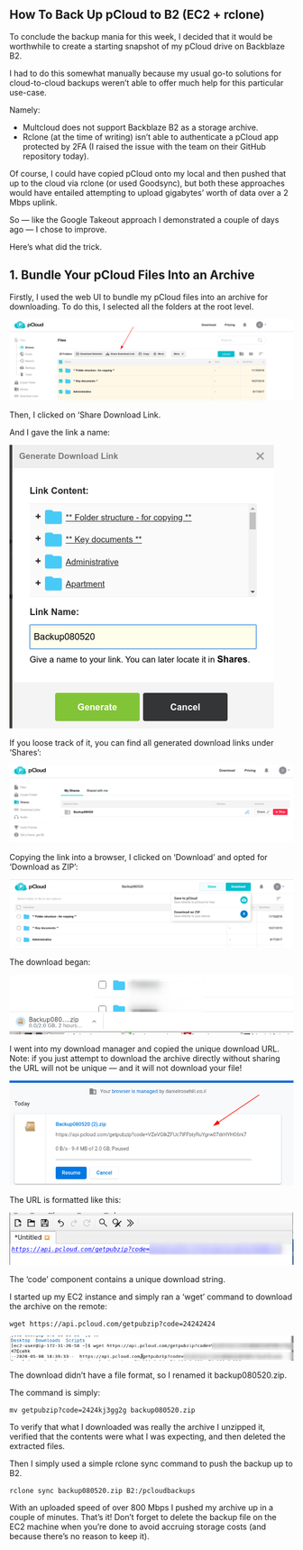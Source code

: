 ## How To Back Up pCloud to B2 (EC2 + rclone)

To conclude the backup mania for this week, I decided that it would be worthwhile to create a starting snapshot of my pCloud drive on Backblaze B2.

I had to do this somewhat manually because my usual go-to solutions for cloud-to-cloud backups weren’t able to offer much help for this particular use-case. 

Namely:

- Multcloud does not support Backblaze B2 as a storage archive.
- Rclone (at the time of writing) isn’t able to authenticate a pCloud app protected by 2FA (I raised the issue with the team on their GitHub repository today).

Of course, I could have copied pCloud onto my local and then pushed that up to the cloud via rclone (or used Goodsync), but both these approaches would have entailed attempting to upload gigabytes’ worth of data over a 2 Mbps uplink.

So — like the Google Takeout approach I demonstrated a couple of days ago — I chose to improve.

Here’s what did the trick.

## 1. Bundle Your pCloud Files Into an Archive

Firstly, I used the web UI to bundle my pCloud files into an archive for downloading.
To do this, I selected all the folders at the root level.

![](/Documentation/images/21.png)

Then, I clicked on ‘Share Download Link.

And I gave the link a name:

![](/Documentation/images/22.png)

If you loose track of it, you can find all generated download links under ‘Shares’:

![](/documentation/images/23.png)

Copying the link into a browser, I clicked on ‘Download’ and opted for ‘Download as ZIP’:

![](/documentation/images/24.png)

The download began:

![](/documentation/images/25.png)

I went into my download manager and copied the unique download URL. Note: if you just attempt to download the archive directly without sharing the URL will not be unique — and it will not download your file!

![](/documentation/images/26.png)

The URL is formatted like this:

![](/documentation/images/27.png)

The ‘code’ component contains a unique download string.

I started up my EC2 instance and simply ran a ‘wget’ command to download the archive on the remote:

```
wget https://api.pcloud.com/getpubzip?code=24242424
```

![](/documentation/images/28.png)

The download didn’t have a file format, so I renamed it backup080520.zip.

The command is simply:

```
mv getpubzip?code=2424kj3gg2g backup080520.zip
```

To verify that what I downloaded was really the archive I unzipped it, verified that the contents were what I was expecting, and then deleted the extracted files.

Then I simply used a simple rclone sync command to push the backup up to B2.

```
rclone sync backup080520.zip B2:/pcloudbackups
```

With an uploaded speed of over 800 Mbps I pushed my archive up in a couple of minutes.
That’s it!
Don’t forget to delete the backup file on the EC2 machine when you’re done to avoid accruing storage costs (and because there’s no reason to keep it).
